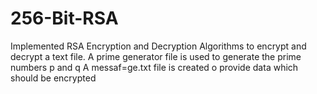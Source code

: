 # 256-Bit-RSA
Implemented RSA Encryption and Decryption Algorithms to encrypt and decrypt a text file.
A prime generator file is used to generate the prime numbers p and q
A messaf=ge.txt file is created o provide data which should be encrypted
